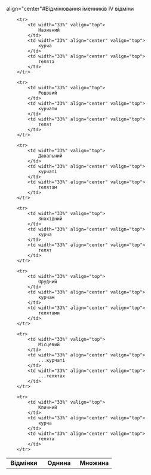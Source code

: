  align="center"#Вiдмiнювання iменникiв IV вiдмiни


<table style="width: 60%;" align="center">
    <body>
        <tr>
            <td width="33%" align="center" valign="top">
                <b>Відмінки</b>
            </td>  
            <td width="33%" align="center" valign="top">
                <b>Однина</b>
            </td>
            <td width="33%" align="center" valign="top">
                <b>Множина</b>
            </td>                     
        </tr>

        <tr>
        	<td width="33%" valign="top">
                Називний
            </td>
            <td width="33%" align="center" valign="top">
                курча
            </td>
            <td width="33%" align="center" valign="top">
                телята
            </td>                 
        </tr>

        <tr>
        	<td width="33%" valign="top">
                Родовий
            </td>
            <td width="33%" align="center" valign="top">
                курчати
            </td>
            <td width="33%" align="center" valign="top">
                телят
            </td>                 
        </tr>

        <tr>
        	<td width="33%" valign="top">
                Давальний
            </td>
            <td width="33%" align="center" valign="top">
                курчаті
            </td>
            <td width="33%" align="center" valign="top">
                телятам
            </td>                 
        </tr>

        <tr>
        	<td width="33%" valign="top">
                Знахідний
            </td>
            <td width="33%" align="center" valign="top">
                курча
            </td>
            <td width="33%" align="center" valign="top">
                телят
            </td>              
        </tr>

        <tr>
        	<td width="33%" valign="top">
                Орудний
            </td>
            <td width="33%" align="center" valign="top">
                курчам
            </td>
            <td width="33%" align="center" valign="top">
                телятами
            </td>            
        </tr>

        <tr>
        	<td width="33%" valign="top">
                Місцевий
            </td>
            <td width="33%" align="center" valign="top">
                ...курчаті
            </td>
            <td width="33%" align="center" valign="top">
                ...телятах
            </td>                
        </tr>

        <tr>
        	<td width="33%" valign="top">
                Кличний
            </td>
            <td width="33%" align="center" valign="top">
                курча
            </td>
            <td width="33%" align="center" valign="top">
                телята
            </td>                
        </tr>
</body>
</table>
